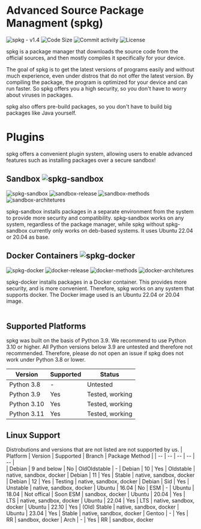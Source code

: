 # **Advanced Source Package Managment (spkg)**
![spkg - v1.4](https://img.shields.io/badge/spkg-1.4_pre--release-success) 
![Code Size](https://img.shields.io/github/languages/code-size/Juliandev02/spkg)
![Commit activity](https://img.shields.io/github/commit-activity/w/Juliandev02/spkg)
![License](https://img.shields.io/github/license/Juliandev02/spkg)

spkg is a package manager that downloads the source code from the official sources, and then mostly compiles it specifically for your device. 

The goal of spkg is to get the latest versions of programs easily and 
without much experience, even under distros that do not offer the latest version.
By compiling the package, the program is optimized for your device and can run faster.
So spkg offers you a high security, so you don't have to worry about viruses in packages.

spkg also offers pre-build packages, so you don't have to build big packages like Java yourself. 
<br>

# **Plugins**
spkg offers a convenient plugin system, allowing users to enable advanced features such as installing packages over a secure sandbox! 

## **Sandbox  ![spkg-sandbox](https://img.shields.io/badge/spkg--sandbox-important)**

![spkg-sandbox](https://img.shields.io/badge/spkg--sandbox-1.0.0-informational)
![sandbox-release](https://img.shields.io/badge/Release-stable-success)
![sandbox-methods](https://img.shields.io/badge/Methods-bwrap%2C%20chroot-important)
![sandbox-architetures](https://img.shields.io/badge/Architectures-x86__64%2C%20x86%2C%20aarch64-success)

spkg-sandbox installs packages in a separate environment from the system to provide more security and compatibility. spkg-sandbox works on any system, regardless of the package manager, while spkg without spkg-sandbox currently only works on deb-based systems. It uses Ubuntu 22.04 or 20.04 as base. 
<br>

## **Docker Containers  ![spkg-docker](https://img.shields.io/badge/spkg--docker-important)**

![spkg-docker](https://img.shields.io/badge/spkg--docker-0.1.0-informational)
![docker-release](https://img.shields.io/badge/Release-Not%20released-critical)
![docker-methods](https://img.shields.io/badge/Methods-docker%2C%20podman%20(%3F)-important)
![docker-architetures](https://img.shields.io/badge/Architectures-depending%20on%20docker%20image-success)

spkg-docker installs packages in a Docker container. This provides more security, and is more convenient. Therefore, spkg works on any system that supports docker. The Docker image used is an Ubuntu 22.04 or 20.04 image.
<br><br>

## **Supported Platforms**
spkg was built on the basis of Python 3.9. We recommend to use Python 3.10 or higher. All Python versions below 3.9 are untested and therefore not recommended. Therefore, please do not open an issue if spkg does not work under Python 3.8 or lower. 

| Version       | Supported | Status            |
| --            | --        | --                | 
| Python 3.8    | -         | Untested          |
| Python 3.9    | Yes       | Tested, working   |
| Python 3.10   | Yes       | Tested, working   |
| Python 3.11   | Yes       | Tested, working   |

## **Linux Support**
Distrobutions and versions that are not listed are not supported by us. 
| Platform  | Version       | Supported     | Branch        | Package Method    |
| --        | --            | --            | --            | --                |   
| Debian    | 9 and below   | No            | OldOldstable  | -
| Debian    | 10            | Yes           | Oldstable     | native, sandbox, docker
| Debian    | 11            | Yes           | Stable        | native, sandbox, docker
| Debian    | 12            | Yes           | Testing       | native, sandbox, docker
| Debian    | Sid           | Yes           | Unstable      | native, sandbox, docker
| Ubuntu    | 16.04         | No            | ESM           | -
| Ubuntu    | 18.04         | Not offical   | Soon ESM      | sandbox, docker
| Ubuntu    | 20.04         | Yes           | LTS           | native, sandbox, docker
| Ubuntu    | 22.04         | Yes           | LTS           | native, sandbox, docker
| Ubuntu    | 22.10         | Yes           | (Old) Stable  | native, sandbox, docker
| Ubuntu    | 23.04         | Yes           | Stable        | native, sandbox, docker
| Gentoo    | -             | Yes           | RR            | sandbox, docker
| Arch      | -             | Yes           | RR            | sandbox, docker
